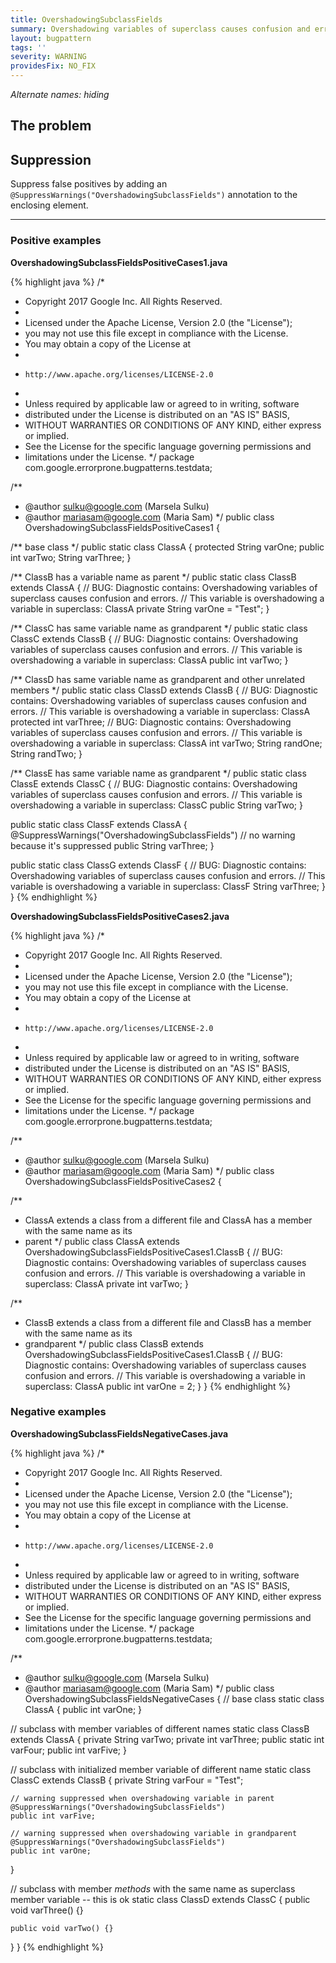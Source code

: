 ```yaml
---
title: OvershadowingSubclassFields
summary: Overshadowing variables of superclass causes confusion and errors
layout: bugpattern
tags: ''
severity: WARNING
providesFix: NO_FIX
---
```


<!--
*** AUTO-GENERATED, DO NOT MODIFY ***
To make changes, edit the @BugPattern annotation or the explanation in docs/bugpattern.
-->

_Alternate names: hiding_

## The problem


## Suppression
Suppress false positives by adding an `@SuppressWarnings("OvershadowingSubclassFields")` annotation to the enclosing element.

----------

### Positive examples
__OvershadowingSubclassFieldsPositiveCases1.java__

{% highlight java %}
/*
 * Copyright 2017 Google Inc. All Rights Reserved.
 *
 * Licensed under the Apache License, Version 2.0 (the "License");
 * you may not use this file except in compliance with the License.
 * You may obtain a copy of the License at
 *
 *     http://www.apache.org/licenses/LICENSE-2.0
 *
 * Unless required by applicable law or agreed to in writing, software
 * distributed under the License is distributed on an "AS IS" BASIS,
 * WITHOUT WARRANTIES OR CONDITIONS OF ANY KIND, either express or implied.
 * See the License for the specific language governing permissions and
 * limitations under the License.
 */
package com.google.errorprone.bugpatterns.testdata;

/**
 * @author sulku@google.com (Marsela Sulku)
 * @author mariasam@google.com (Maria Sam)
 */
public class OvershadowingSubclassFieldsPositiveCases1 {

  /** base class */
  public static class ClassA {
    protected String varOne;
    public int varTwo;
    String varThree;
  }


  /** ClassB has a variable name as parent */
  public static class ClassB extends ClassA {
    // BUG: Diagnostic contains: Overshadowing variables of superclass causes confusion and errors.
    // This variable is overshadowing a variable in superclass:  ClassA
    private String varOne = "Test";
  }

  /** ClassC has same variable name as grandparent */
  public static class ClassC extends ClassB {
    // BUG: Diagnostic contains: Overshadowing variables of superclass causes confusion and errors.
    // This variable is overshadowing a variable in superclass:  ClassA
    public int varTwo;
  }

  /** ClassD has same variable name as grandparent and other unrelated members */
  public static class ClassD extends ClassB {
    // BUG: Diagnostic contains: Overshadowing variables of superclass causes confusion and errors.
    // This variable is overshadowing a variable in superclass:  ClassA
    protected int varThree;
    // BUG: Diagnostic contains: Overshadowing variables of superclass causes confusion and errors.
    // This variable is overshadowing a variable in superclass:  ClassA
    int varTwo;
    String randOne;
    String randTwo;
  }

  /** ClassE has same variable name as grandparent */
  public static class ClassE extends ClassC {
    // BUG: Diagnostic contains: Overshadowing variables of superclass causes confusion and errors.
    // This variable is overshadowing a variable in superclass:  ClassC
    public String varTwo;
  }

  public static class ClassF extends ClassA {
    @SuppressWarnings("OvershadowingSubclassFields") // no warning because it's suppressed
    public String varThree;
  }

  public static class ClassG extends ClassF {
    // BUG: Diagnostic contains: Overshadowing variables of superclass causes confusion and errors.
    // This variable is overshadowing a variable in superclass:  ClassF
    String varThree;
  }
}
{% endhighlight %}

__OvershadowingSubclassFieldsPositiveCases2.java__

{% highlight java %}
/*
 * Copyright 2017 Google Inc. All Rights Reserved.
 *
 * Licensed under the Apache License, Version 2.0 (the "License");
 * you may not use this file except in compliance with the License.
 * You may obtain a copy of the License at
 *
 *     http://www.apache.org/licenses/LICENSE-2.0
 *
 * Unless required by applicable law or agreed to in writing, software
 * distributed under the License is distributed on an "AS IS" BASIS,
 * WITHOUT WARRANTIES OR CONDITIONS OF ANY KIND, either express or implied.
 * See the License for the specific language governing permissions and
 * limitations under the License.
 */
package com.google.errorprone.bugpatterns.testdata;

/**
 * @author sulku@google.com (Marsela Sulku)
 * @author mariasam@google.com (Maria Sam)
 */
public class OvershadowingSubclassFieldsPositiveCases2 {

  /**
   * ClassA extends a class from a different file and ClassA has a member with the same name as its
   * parent
   */
  public class ClassA extends OvershadowingSubclassFieldsPositiveCases1.ClassB {
    // BUG: Diagnostic contains: Overshadowing variables of superclass causes confusion and errors.
    // This variable is overshadowing a variable in superclass:  ClassA
    private int varTwo;
  }

  /**
   * ClassB extends a class from a different file and ClassB has a member with the same name as its
   * grandparent
   */
  public class ClassB extends OvershadowingSubclassFieldsPositiveCases1.ClassB {
    // BUG: Diagnostic contains: Overshadowing variables of superclass causes confusion and errors.
    // This variable is overshadowing a variable in superclass:  ClassA
    public int varOne = 2;
  }
}
{% endhighlight %}

### Negative examples
__OvershadowingSubclassFieldsNegativeCases.java__

{% highlight java %}
/*
 * Copyright 2017 Google Inc. All Rights Reserved.
 *
 * Licensed under the Apache License, Version 2.0 (the "License");
 * you may not use this file except in compliance with the License.
 * You may obtain a copy of the License at
 *
 *     http://www.apache.org/licenses/LICENSE-2.0
 *
 * Unless required by applicable law or agreed to in writing, software
 * distributed under the License is distributed on an "AS IS" BASIS,
 * WITHOUT WARRANTIES OR CONDITIONS OF ANY KIND, either express or implied.
 * See the License for the specific language governing permissions and
 * limitations under the License.
 */
package com.google.errorprone.bugpatterns.testdata;

/**
 * @author sulku@google.com (Marsela Sulku)
 * @author mariasam@google.com (Maria Sam)
 */
public class OvershadowingSubclassFieldsNegativeCases {
  // base class
  static class ClassA {
    public int varOne;
  }

  // subclass with member variables of different names
  static class ClassB extends ClassA {
    private String varTwo;
    private int varThree;
    public static int varFour;
    public int varFive;
  }

  // subclass with initialized member variable of different name
  static class ClassC extends ClassB {
    private String varFour = "Test";

    // warning suppressed when overshadowing variable in parent
    @SuppressWarnings("OvershadowingSubclassFields")
    public int varFive;

    // warning suppressed when overshadowing variable in grandparent
    @SuppressWarnings("OvershadowingSubclassFields")
    public int varOne;
  }

  // subclass with member *methods* with the same name as superclass member variable -- this is ok
  static class ClassD extends ClassC {
    public void varThree() {}

    public void varTwo() {}
  }
}
{% endhighlight %}

